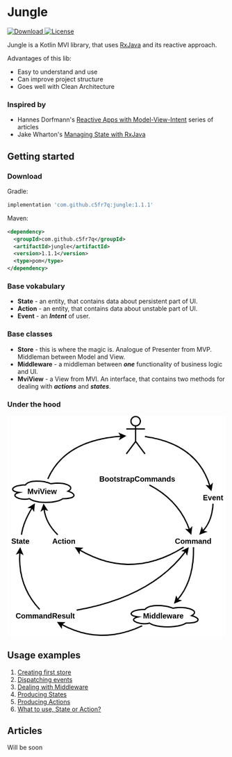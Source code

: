 # Jungle
[ ![Download](https://api.bintray.com/packages/c5fr7q/Jungle/jungle/images/download.svg) ](https://bintray.com/c5fr7q/Jungle/jungle/_latestVersion)
[![License](http://img.shields.io/:license-apache-brightgreen.svg)](http://www.apache.org/licenses/LICENSE-2.0.html)

Jungle is a Kotlin MVI library, that uses [RxJava](https://github.com/ReactiveX/RxJava) and its reactive approach.

Advantages of this lib:
* Easy to understand and use
* Can improve project structure
* Goes well with Clean Architecture

### Inspired by
* Hannes Dorfmann's [Reactive Apps with Model-View-Intent](http://hannesdorfmann.com/android/mosby3-mvi-1) series of articles
* Jake Wharton's [Managing State with RxJava](https://www.youtube.com/watch?v=0IKHxjkgop4)

## Getting started

### Download
Gradle:
```groovy
implementation 'com.github.c5fr7q:jungle:1.1.1'
```
Maven:
```xml
<dependency>
  <groupId>com.github.c5fr7q</groupId>
  <artifactId>jungle</artifactId>
  <version>1.1.1</version>
  <type>pom</type>
</dependency>
```

### Base vokabulary
* **State** - an entity, that contains data about persistent part of UI.
* **Action** - an entity, that contains data about unstable part of UI.
* **Event** - an ***Intent*** of user.

### Base classes
* **Store** - this is where the magic is. Analogue of Presenter from MVP. Middleman between Model and View.
* **Middleware** - a middleman between ***one*** functionality of business logic and UI.
* **MviView** - a View from MVI. An interface, that contains two methods for dealing with ***actions*** and ***states***.

### Under the hood
![alt text](Diagram.png)

## Usage examples
1. [Creating first store](https://github.com/C5FR7Q/Jungle/wiki/Creating-first-Store)
2. [Dispatching events](https://github.com/C5FR7Q/Jungle/wiki/Dispatching-events)
3. [Dealing with Middleware](https://github.com/C5FR7Q/Jungle/wiki/Dealing-with-Middleware)
4. [Producing States](https://github.com/C5FR7Q/Jungle/wiki/Producing-States)
5. [Producing Actions](https://github.com/C5FR7Q/Jungle/wiki/Producing-Actions)
6. [What to use, State or Action?](https://github.com/C5FR7Q/Jungle/wiki/What-to-use,-State-or-Action%3F)

## Articles
Will be soon

